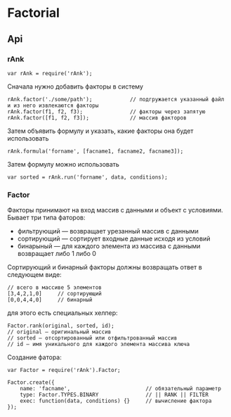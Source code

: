 Factorial
=========

## Api

### rAnk

    var rAnk = require('rAnk');

Сначала нужно добавить факторы в систему

    rAnk.factor('./some/path');            // подгружается указанный файл и из него извлекаются факторы
    rAnk.factor(f1, f2, f3);               // факторы через запятую
    rAnk.factor([f1, f2, f3]);             // массив факторов

Затем объявить формулу и указать, какие факторы она будет использовать

    rAnk.formula('forname', [facname1, facname2, facname3]);

Затем формулу можно использовать

    var sorted = rAnk.run('forname', data, conditions);


### Factor

Факторы принимают на вход массив с данными и объект с условиями. Бывает три типа фаторов:

* фильтрующий — возвращает урезанный массив с данными
* сортирующий — сортирует входные данные исходя из условий
* бинарыный — для каждого элемента из массива с данными возвращает либо 1 либо 0

Сортирующий и бинарный факторы должны возвращать ответ в следующем виде:

    // всего в массиве 5 элементов
    [3,4,2,1,0]     // сортирующий
    [0,0,4,4,0]     // бинарный

для этого есть специальных хелпер:

    Factor.rank(original, sorted, id);
    // original — оригинальный массив
    // sorted — отсортированный или отфильтрованный массив
    // id — имя уникального для каждого элемента массива ключа

Создание фатора:

    var Factor = require('rAnk').Factor;

    Factor.create({
        name: 'facname',                        // обязательный параметр
        type: Factor.TYPES.BINARY               // || RANK || FILTER
        exec: function(data, conditions) {}     // вычисление фактора
    });


